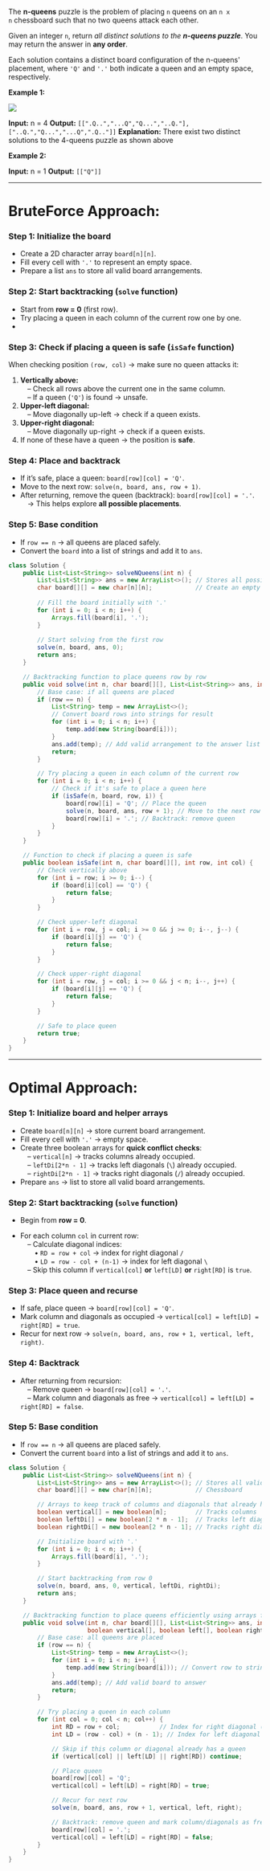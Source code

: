 The **n-queens** puzzle is the problem of placing `n` queens on an `n x n` chessboard such that no two queens attack each other.

Given an integer `n`, return _all distinct solutions to the **n-queens puzzle**_. You may return the answer in **any order**.

Each solution contains a distinct board configuration of the n-queens' placement, where `'Q'` and `'.'` both indicate a queen and an empty space, respectively.

**Example 1:**

![](https://assets.leetcode.com/uploads/2020/11/13/queens.jpg)

**Input:** n = 4
**Output:** `[[".Q..","...Q","Q...","..Q."],["..Q.","Q...","...Q",".Q.."]]`
**Explanation:** There exist two distinct solutions to the 4-queens puzzle as shown above

**Example 2:**

**Input:** n = 1
**Output:** `[["Q"]]`

---
# BruteForce Approach: 
### Step 1: Initialize the board
- Create a 2D character array `board[n][n]`.
- Fill every cell with `'.'` to represent an empty space.
- Prepare a list `ans` to store all valid board arrangements.

### Step 2: Start backtracking (`solve` function)
- Start from **row = 0** (first row).
- Try placing a queen in each column of the current row one by one.
- 
###  Step 3: Check if placing a queen is safe (`isSafe` function)
When checking position `(row, col)` → make sure no queen attacks it:
1. **Vertically above:**  
     – Check all rows above the current one in the same column.  
     – If a queen (`'Q'`) is found → unsafe.
2. **Upper-left diagonal:**  
     – Move diagonally up-left → check if a queen exists.
3. **Upper-right diagonal:**  
     – Move diagonally up-right → check if a queen exists.
4. If none of these have a queen → the position is **safe**.

###  Step 4: Place and backtrack

- If it’s safe, place a queen: `board[row][col] = 'Q'`. 
- Move to the next row: `solve(n, board, ans, row + 1)`.
- After returning, remove the queen (backtrack): `board[row][col] = '.'`.  
     → This helps explore **all possible placements**.
###  Step 5: Base condition
- If `row == n` → all queens are placed safely.
- Convert the `board` into a list of strings and add it to `ans`.

```java
class Solution {
    public List<List<String>> solveNQueens(int n) {
        List<List<String>> ans = new ArrayList<>(); // Stores all possible board arrangements
        char board[][] = new char[n][n];            // Create an empty chessboard
        
        // Fill the board initially with '.'
        for (int i = 0; i < n; i++) {
            Arrays.fill(board[i], '.');
        }
        
        // Start solving from the first row
        solve(n, board, ans, 0);
        return ans;
    }

    // Backtracking function to place queens row by row
    public void solve(int n, char board[][], List<List<String>> ans, int row) {
        // Base case: if all queens are placed
        if (row == n) {
            List<String> temp = new ArrayList<>();
            // Convert board rows into strings for result
            for (int i = 0; i < n; i++) {
                temp.add(new String(board[i]));
            }
            ans.add(temp); // Add valid arrangement to the answer list
            return;
        }

        // Try placing a queen in each column of the current row
        for (int i = 0; i < n; i++) {
            // Check if it's safe to place a queen here
            if (isSafe(n, board, row, i)) {
                board[row][i] = 'Q'; // Place the queen
                solve(n, board, ans, row + 1); // Move to the next row
                board[row][i] = '.'; // Backtrack: remove queen
            }
        }
    }

    // Function to check if placing a queen is safe
    public boolean isSafe(int n, char board[][], int row, int col) {
        // Check vertically above
        for (int i = row; i >= 0; i--) {
            if (board[i][col] == 'Q') {
                return false;
            }
        }

        // Check upper-left diagonal
        for (int i = row, j = col; i >= 0 && j >= 0; i--, j--) {
            if (board[i][j] == 'Q') {
                return false;
            }
        }

        // Check upper-right diagonal
        for (int i = row, j = col; i >= 0 && j < n; i--, j++) {
            if (board[i][j] == 'Q') {
                return false;
            }
        }

        // Safe to place queen
        return true;
    }
}

```


---

# Optimal Approach:
###  Step 1: Initialize board and helper arrays

- Create `board[n][n]` → store current board arrangement.
- Fill every cell with `'.'` → empty space.
- Create three boolean arrays for **quick conflict checks**:  
     – `vertical[n]` → tracks columns already occupied.  
     – `leftDi[2*n - 1]` → tracks left diagonals (`\`) already occupied.  
     – `rightDi[2*n - 1]` → tracks right diagonals (`/`) already occupied.
- Prepare `ans` → list to store all valid board arrangements.

###  Step 2: Start backtracking (`solve` function)

- Begin from **row = 0**.
    
- For each column `col` in current row:  
     – Calculate diagonal indices:  
      • `RD = row + col` → index for right diagonal `/`  
      • `LD = row - col + (n-1)` → index for left diagonal `\`  
     – Skip this column if `vertical[col]` **or** `left[LD]` **or** `right[RD]` is `true`.

###  Step 3: Place queen and recurse
- If safe, place queen → `board[row][col] = 'Q'`.
- Mark column and diagonals as occupied → `vertical[col] = left[LD] = right[RD] = true`.
- Recur for next row → `solve(n, board, ans, row + 1, vertical, left, right)`.

###  Step 4: Backtrack
- After returning from recursion:  
     – Remove queen → `board[row][col] = '.'`.  
     – Mark column and diagonals as free → `vertical[col] = left[LD] = right[RD] = false`.
### Step 5: Base condition

- If `row == n` → all queens are placed safely.
- Convert the current `board` into a list of strings and add it to `ans`.


```java
class Solution {
    public List<List<String>> solveNQueens(int n) {
        List<List<String>> ans = new ArrayList<>(); // Stores all valid board arrangements
        char board[][] = new char[n][n];            // Chessboard

        // Arrays to keep track of columns and diagonals that already have queens
        boolean vertical[] = new boolean[n];        // Tracks columns
        boolean leftDi[] = new boolean[2 * n - 1];  // Tracks left diagonals (\)
        boolean rightDi[] = new boolean[2 * n - 1]; // Tracks right diagonals (/)

        // Initialize board with '.'
        for (int i = 0; i < n; i++) {
            Arrays.fill(board[i], '.');
        }

        // Start backtracking from row 0
        solve(n, board, ans, 0, vertical, leftDi, rightDi);
        return ans;
    }

    // Backtracking function to place queens efficiently using arrays for quick checks
    public void solve(int n, char board[][], List<List<String>> ans, int row,
                      boolean vertical[], boolean left[], boolean right[]) {
        // Base case: all queens are placed
        if (row == n) {
            List<String> temp = new ArrayList<>();
            for (int i = 0; i < n; i++) {
                temp.add(new String(board[i])); // Convert row to string
            }
            ans.add(temp); // Add valid board to answer
            return;
        }

        // Try placing a queen in each column
        for (int col = 0; col < n; col++) {
            int RD = row + col;           // Index for right diagonal (/)
            int LD = (row - col) + (n - 1); // Index for left diagonal (\)

            // Skip if this column or diagonal already has a queen
            if (vertical[col] || left[LD] || right[RD]) continue;

            // Place queen
            board[row][col] = 'Q';
            vertical[col] = left[LD] = right[RD] = true;

            // Recur for next row
            solve(n, board, ans, row + 1, vertical, left, right);

            // Backtrack: remove queen and mark column/diagonals as free
            board[row][col] = '.';
            vertical[col] = left[LD] = right[RD] = false;
        }
    }
}

```